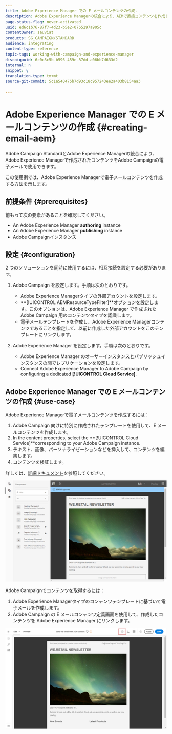 ```yaml
---
title: Adobe Experience Manager での E メールコンテンツの作成.
description: Adobe Experience Managerの統合により、AEMで直接コンテンツを作成し、後でAdobe Campaignで使用できます。
page-status-flag: never-activated
uuid: ed6c1b76-87f7-4d23-b5e2-0765297a905c
contentOwner: sauviat
products: SG_CAMPAIGN/STANDARD
audience: integrating
content-type: reference
topic-tags: working-with-campaign-and-experience-manager
discoiquuid: 6c0c3c5b-b596-459e-87dd-a06bb7d633d2
internal: n
snippet: y
translation-type: tm+mt
source-git-commit: 5c1a540475b7d93c18c957243ee2a403b8154aa3

---
```



# Adobe Experience Manager での E メールコンテンツの作成 {#creating-email-aem}

Adobe Campaign StandardとAdobe Experience Managerの統合により、Adobe Experience Managerで作成されたコンテンツをAdobe Campaignの電子メールで使用できます。

この使用例では、Adobe Experience Managerで電子メールコンテンツを作成する方法を示します。

## 前提条件 {#prerequisites}

前もって次の要素があることを確認してください。

* An Adobe Experience Manager **authoring** instance
* An Adobe Experience Manager **publishing** instance
* Adobe Campaignインスタンス

## 設定 {#configuration}

2 つのソリューションを同時に使用するには、相互接続を設定する必要があります。

1. Adobe Campaign を設定します。手順は次のとおりです。

   * Adobe Experience Managerタイプの外部アカウントを設定します。
   * **[!UICONTROL AEMResourceTypeFilter]**オプションを設定します。このオプションは、Adobe Experience Manager で作成された Adobe Campaign 用のコンテンツタイプを認識します。
   * 電子メールテンプレートを作成し、Adobe Experience Managerコンテンツであることを指定して、以前に作成した外部アカウントをこのテンプレートにリンクします。

1. Adobe Experience Manager を設定します。手順は次のとおりです。

   * Adobe Experience Manager のオーサーインスタンスとパブリッシュインスタンスの間でレプリケーションを設定します。
   * Connect Adobe Experience Manager to Adobe Campaign by configuring a dedicated **[!UICONTROL Cloud Service]**.

## Adobe Experience Manager での E メールコンテンツの作成 {#use-case}

Adobe Experience Managerで電子メールコンテンツを作成するには：

1. Adobe Campaign 向けに特別に作成されたテンプレートを使用して、E メールコンテンツを作成します。
1. In the content properties, select the **[!UICONTROL Cloud Service]**corresponding to your Adobe Campaign instance.
1. テキスト、画像、パーソナライゼーションなどを挿入して、コンテンツを編集します。
1. コンテンツを検証します。

詳しくは、[詳細ドキュメント](https://docs.adobe.com/content/help/en/experience-manager-65/authoring/aem-adobe-campaign/campaign.html)を参照してください。

![](assets/aem_content.png)

Adobe Campaignでコンテンツを取得するには：

1. Adobe Experience Managerタイプのコンテンツテンプレートに基づいて電子メールを作成します。
1. Adobe Campaign の E メールコンテンツ定義画面を使用して、作成したコンテンツを Adobe Experience Manager にリンクします。

![](assets/aem_linked_content.png)

